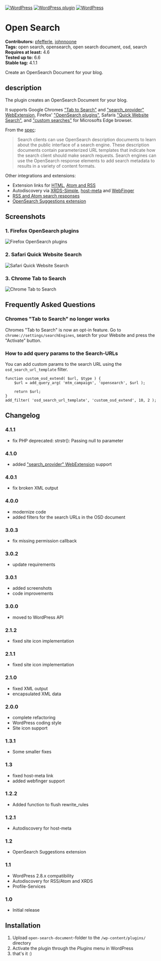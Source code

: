 [![WordPress](https://img.shields.io/wordpress/v/open-search-document.svg?style=flat-square)](https://wordpress.org/plugins/open-search-document/) [![WordPress plugin](https://img.shields.io/wordpress/plugin/v/open-search-document.svg?style=flat-square)](https://wordpress.org/plugins/open-search-document/changelog/) [![WordPress](https://img.shields.io/wordpress/plugin/dt/open-search-document.svg?style=flat-square)](https://wordpress.org/plugins/open-search-document/) 

# Open Search #
**Contributors:** [pfefferle](https://profiles.wordpress.org/pfefferle/), [johnnoone](https://profiles.wordpress.org/johnnoone/)  
**Tags:** open search, opensearch, open search document, osd, search  
**Requires at least:** 4.6  
**Tested up to:** 6.6  
**Stable tag:** 4.1.1  

Create an OpenSearch Document for your blog.

## description ##

The plugin creates an OpenSearch Document for your blog.

It supports Google Chromes ["Tab to Search"](https://www.chromium.org/tab-to-search) and ["search_provider" WebExtension](https://developer.mozilla.org/en-US/docs/Mozilla/Add-ons/WebExtensions/manifest.json/chrome_settings_overrides), Firefox' ["OpenSearch plugins"](https://developer.mozilla.org/en-US/docs/Web/OpenSearch), Safaris ["Quick Website Search"](https://developer.apple.com/library/content/releasenotes/General/WhatsNewInSafari/Articles/Safari_8_0.html), and ["custom searches"](https://support.microsoft.com/en-us/microsoft-edge/change-your-default-search-engine-in-microsoft-edge-cccaf51c-a4df-a43e-8036-d4d2c527a791) for Microsofts Edge browser.

From the [spec](http://www.opensearch.org/Specifications/OpenSearch/1.1):

> Search clients can use OpenSearch description documents to learn about the public interface of a search engine. These description documents contain parameterized URL templates that indicate how the search client should make search requests. Search engines can use the OpenSearch response elements to add search metadata to results in a variety of content formats.

Other integrations and extensions:

* Extension links for [HTML](http://www.opensearch.org/Specifications/OpenSearch/1.1#Autodiscovery_in_HTML.2FXHTML), [Atom and RSS](http://www.opensearch.org/Specifications/OpenSearch/1.1#Autodiscovery_in_RSS.2FAtom)
* Autodiscovery via [XRDS-Simple](http://wordpress.org/plugins/xrds-simple/), [host-meta](http://wordpress.org/plugins/host-meta/) and [WebFinger](http://wordpress.org/plugins/webfinger/)
* [RSS and Atom search responses](http://www.opensearch.org/Specifications/OpenSearch/1.1#Examples_of_OpenSearch_responses)
* [OpenSearch Suggestions extension](http://www.opensearch.org/Specifications/OpenSearch/Extensions/Suggestions/1.0)

## Screenshots ##

### 1. Firefox OpenSearch plugins ###
![Firefox OpenSearch plugins](https://ps.w.org/open-search-document/trunk/screenshot-1.png)

### 2. Safari Quick Website Search ###
![Safari Quick Website Search](https://ps.w.org/open-search-document/trunk/screenshot-2.png)

### 3. Chrome Tab to Search ###
![Chrome Tab to Search](https://ps.w.org/open-search-document/trunk/screenshot-3.png)


## Frequently Asked Questions ##

### Chromes "Tab to Search" no longer works ###

Chromes "Tab to Search" is now an opt-in feature. Go to `chrome://settings/searchEngines`, search for your Website and press the "Activate" button.

### How to add query params to the Search-URLs ###

You can add custom params to the search URL using the `osd_search_url_template` filter.

    function custom_osd_extend( $url, $type ) {
	    $url = add_query_arg( 'mtm_campaign', 'opensearch', $url );

	    return $url;
    }
    add_filter( 'osd_search_url_template', 'custom_osd_extend', 10, 2 );

## Changelog ##

### 4.1.1 ###
* fix PHP deprecated: strstr(): Passing null to parameter

### 4.1.0 ###
* added ["search_provider" WebExtension](https://developer.mozilla.org/en-US/docs/Mozilla/Add-ons/WebExtensions/manifest.json/chrome_settings_overrides) support

### 4.0.1 ###
* fix broken XML output

### 4.0.0 ###
* modernize code
* added filters for the search URLs in the OSD document

### 3.0.3 ###
* fix missing permission callback

### 3.0.2 ###
* update requirements

### 3.0.1 ###
* added screenshots
* code improvements

### 3.0.0 ###
* moved to WordPress API

### 2.1.2 ###
* fixed site icon implementation

### 2.1.1 ###
* fixed site icon implementation

### 2.1.0 ###
* fixed XML output
* encapsulated XML data

### 2.0.0 ###
* complete refactoring
* WordPress coding style
* Site icon support

### 1.3.1 ###
* Some smaller fixes

### 1.3 ###
* fixed host-meta link
* added webfinger support

### 1.2.2 ###
* Added function to flush rewrite_rules

### 1.2.1 ###
* Autodiscovery for host-meta

### 1.2 ###
* OpenSearch Suggestions extension

### 1.1 ###
* WordPress 2.8.x compatibility
* Autodiscovery for RSS/Atom and XRDS
* Profile-Services

### 1.0 ###
* Initial release

## Installation ##

1. Upload `open-search-document`-folder to the `/wp-content/plugins/` directory
2. Activate the plugin through the *Plugins* menu in WordPress
3. that's it :)
